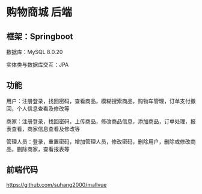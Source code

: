 # 购物商城 后端

## 框架：Springboot

数据库：MySQL 8.0.20

实体类与数据库交互：JPA

## 功能

用户：注册登录，找回密码，查看商品，模糊搜索商品，购物车管理，订单支付撤回，个人信息查看及修改等

商家：注册登录，找回密码，上传商品，修改商品信息，添加商品，订单处理，报表查看，商家信息查看及修改等

管理人员：登录，重置密码，增加管理人员，修改密码，删除用户，删除或修改商品，删除商家，查看报表等

## 前端代码

<https://github.com/suhang2000/mallvue>
